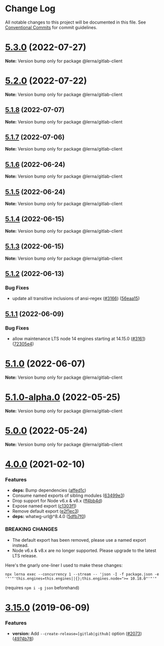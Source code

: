 # Change Log

All notable changes to this project will be documented in this file.
See [Conventional Commits](https://conventionalcommits.org) for commit guidelines.

# [5.3.0](https://gitlab.com/lerna/lerna/compare/v5.2.0...v5.3.0) (2022-07-27)

**Note:** Version bump only for package @lerna/gitlab-client





# [5.2.0](https://gitlab.com/lerna/lerna/compare/v5.1.8...v5.2.0) (2022-07-22)

**Note:** Version bump only for package @lerna/gitlab-client





## [5.1.8](https://gitlab.com/lerna/lerna/compare/v5.1.7...v5.1.8) (2022-07-07)

**Note:** Version bump only for package @lerna/gitlab-client





## [5.1.7](https://gitlab.com/lerna/lerna/compare/v5.1.6...v5.1.7) (2022-07-06)

**Note:** Version bump only for package @lerna/gitlab-client





## [5.1.6](https://gitlab.com/lerna/lerna/compare/v5.1.5...v5.1.6) (2022-06-24)

**Note:** Version bump only for package @lerna/gitlab-client





## [5.1.5](https://gitlab.com/lerna/lerna/compare/v5.1.4...v5.1.5) (2022-06-24)

**Note:** Version bump only for package @lerna/gitlab-client





## [5.1.4](https://gitlab.com/lerna/lerna/compare/v5.1.3...v5.1.4) (2022-06-15)

**Note:** Version bump only for package @lerna/gitlab-client





## [5.1.3](https://gitlab.com/lerna/lerna/compare/v5.1.2...v5.1.3) (2022-06-15)

**Note:** Version bump only for package @lerna/gitlab-client





## [5.1.2](https://gitlab.com/lerna/lerna/compare/v5.1.1...v5.1.2) (2022-06-13)


### Bug Fixes

* update all transitive inclusions of ansi-regex ([#3166](https://gitlab.com/lerna/lerna/issues/3166)) ([56eaa15](https://gitlab.com/lerna/lerna/commit/56eaa153283be3b1e7d7793d3266fc51801fad8e))





## [5.1.1](https://gitlab.com/lerna/lerna/compare/v5.1.0...v5.1.1) (2022-06-09)


### Bug Fixes

* allow maintenance LTS node 14 engines starting at 14.15.0 ([#3161](https://gitlab.com/lerna/lerna/issues/3161)) ([72305e4](https://gitlab.com/lerna/lerna/commit/72305e4dbab607a2d87ae4efa6ee577c93a9dda9))





# [5.1.0](https://gitlab.com/lerna/lerna/compare/v5.0.0...v5.1.0) (2022-06-07)

**Note:** Version bump only for package @lerna/gitlab-client





# [5.1.0-alpha.0](https://gitlab.com/lerna/lerna/compare/v4.0.0...v5.1.0-alpha.0) (2022-05-25)

**Note:** Version bump only for package @lerna/gitlab-client





# [5.0.0](https://gitlab.com/lerna/lerna/compare/v4.0.0...v5.0.0) (2022-05-24)

**Note:** Version bump only for package @lerna/gitlab-client





# [4.0.0](https://gitlab.com/lerna/lerna/compare/v3.22.1...v4.0.0) (2021-02-10)


### Features

* **deps:** Bump dependencies ([affed1c](https://gitlab.com/lerna/lerna/commit/affed1ce0fce91f01b0a9eafe357db2d985b974f))
* Consume named exports of sibling modules ([63499e3](https://gitlab.com/lerna/lerna/commit/63499e33652bc78fe23751875d74017e2f16a689))
* Drop support for Node v6.x & v8.x ([ff4bb4d](https://gitlab.com/lerna/lerna/commit/ff4bb4da215555e3bb136f5af09b5cbc631e57bb))
* Expose named export ([c1303f1](https://gitlab.com/lerna/lerna/commit/c1303f13adc4cf15f96ff25889b52149f8224c0e))
* Remove default export ([e2f1ec3](https://gitlab.com/lerna/lerna/commit/e2f1ec3dd049d2a89880029908a2aa7c66f15082))
* **deps:** whatwg-url@^8.4.0 ([5dfb7f0](https://gitlab.com/lerna/lerna/commit/5dfb7f0ee196a0c9b9010339d512a5b5b9b75a47))


### BREAKING CHANGES

* The default export has been removed, please use a named export instead.
* Node v6.x & v8.x are no longer supported. Please upgrade to the latest LTS release.

Here's the gnarly one-liner I used to make these changes:
```
npx lerna exec --concurrency 1 --stream -- 'json -I -f package.json -e '"'"'this.engines=this.engines||{};this.engines.node=">= 10.18.0"'"'"
```
(requires `npm i -g json` beforehand)





# [3.15.0](https://gitlab.com/lerna/lerna/compare/v3.14.2...v3.15.0) (2019-06-09)


### Features

* **version:** Add `--create-release=[gitlab|github]` option ([#2073](https://gitlab.com/lerna/lerna/issues/2073)) ([4974b78](https://gitlab.com/lerna/lerna/commit/4974b78))
